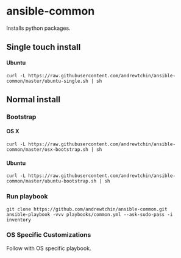# ansible-common

Installs python packages.

## Single touch install

#### Ubuntu

```
curl -L https://raw.githubusercontent.com/andrewtchin/ansible-common/master/ubuntu-single.sh | sh
```

## Normal install

### Bootstrap

#### OS X

```
curl -L https://raw.githubusercontent.com/andrewtchin/ansible-common/master/osx-bootstrap.sh | sh
```

#### Ubuntu

```
curl -L https://raw.githubusercontent.com/andrewtchin/ansible-common/master/ubuntu-bootstrap.sh | sh
```

### Run playbook

```
git clone https://github.com/andrewtchin/ansible-common.git
ansible-playbook -vvv playbooks/common.yml --ask-sudo-pass -i inventory
```

### OS Specific Customizations
Follow with OS specific playbook.
